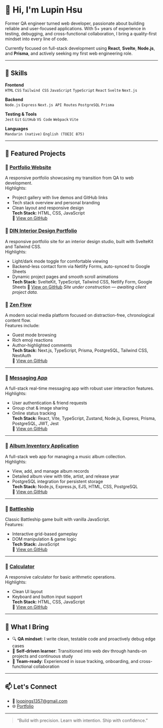 # 👋 Hi, I'm Lupin Hsu

Former QA engineer turned web developer, passionate about building reliable and user-focused applications. With 5+ years of experience in testing, debugging, and cross-functional collaboration, I bring a quality-first mindset into every line of code.

Currently focused on full-stack development using **React**, **Svelte**, **Node.js**, and **Prisma**, and actively seeking my first web engineering role.

---

## 🧠 Skills

**Frontend**  
`HTML` `CSS` `Tailwind CSS` `JavaScript` `TypeScript` `React` `Svelte` `Next.js`

**Backend**  
`Node.js` `Express` `Next.js API Routes` `PostgreSQL` `Prisma`

**Testing & Tools**  
`Jest` `Git` `GitHub` `VS Code` `Webpack` `Vite`

**Languages**  
`Mandarin (native)` `English (TOEIC 875)`

---

## 📁 Featured Projects

### 🎨 [Portfolio Website](https://saaam485.github.io/portfolio/)  
A responsive portfolio showcasing my transition from QA to web development.  
Highlights:  
- Project gallery with live demos and GitHub links  
- Tech stack overview and personal branding  
- Clean layout and responsive design  
**Tech Stack:** HTML, CSS, JavaScript  
🔗 [View on GitHub](https://github.com/SAAAM485/portfolio)

### 🏡 [DIN Interior Design Portfolio](https://din-interior-design.netlify.app)  
A responsive portfolio site for an interior design studio, built with SvelteKit and Tailwind CSS.  
Highlights:  
- Light/dark mode toggle for comfortable viewing  
- Backend-less contact form via Netlify Forms, auto-synced to Google Sheets  
- Dynamic project pages and smooth scroll animations  
**Tech Stack:** SvelteKit, TypeScript, Tailwind CSS, Netlify Form, Google Sheets
🔗 [View on GitHub](https://github.com/SAAAM485/Interior-Design-Web)
*Site under construction — awaiting client project data.*

### 🧘 [Zen Flow](https://zen-flow0.vercel.app/) 
A modern social media platform focused on distraction-free, chronological content flow.  
Features include:
- Guest mode browsing
- Rich emoji reactions
- Author-highlighted comments  
**Tech Stack:** Next.js, TypeScript, Prisma, PostgreSQL, Tailwind CSS, NextAuth  
🔗 [View on GitHub](https://github.com/SAAAM485/zen-flow)

---

### 💬 [Messaging App](https://messagingapp0730.netlify.app/login)  
A full-stack real-time messaging app with robust user interaction features.  
Highlights:
- User authentication & friend requests
- Group chat & image sharing
- Online status tracking  
**Tech Stack:** React, Vite, TypeScript, Zustand, Node.js, Express, Prisma, PostgreSQL, JWT, Jest  
🔗 [View on GitHub](https://github.com/SAAAM485/Messaging-App)

---

### 🎵 [Album Inventory Application](https://album-inventory-application.onrender.com/)  
A full-stack web app for managing a music album collection.  
Highlights:  
- View, add, and manage album records  
- Detailed album view with title, artist, and release year  
- PostgreSQL integration for persistent storage  
**Tech Stack:** Node.js, Express.js, EJS, HTML, CSS, PostgreSQL  
🔗 [View on GitHub](https://github.com/SAAAM485/Album-Inventory-Application)

---

### 🚢 [Battleship](https://saaam485.github.io/Battleship/)
Classic Battleship game built with vanilla JavaScript.  
Features:
- Interactive grid-based gameplay
- DOM manipulation & game logic  
**Tech Stack:** JavaScript  
🔗 [View on GitHub](https://github.com/SAAAM485/Battleship)

---

### 🧮 [Calculator](https://saaam485.github.io/Calculator/) 
A responsive calculator for basic arithmetic operations.  
Highlights:
- Clean UI layout
- Keyboard and button input support  
**Tech Stack:** HTML, CSS, JavaScript  
🔗 [View on GitHub](https://github.com/SAAAM485/Calculator)

---

## 🧠 What I Bring

- 🔍 **QA mindset**: I write clean, testable code and proactively debug edge cases
- 🧭 **Self-driven learner**: Transitioned into web dev through hands-on projects and continuous study
- 🤝 **Team-ready**: Experienced in issue tracking, onboarding, and cross-functional collaboration

---

## 📫 Let's Connect

- 📧 loopings1357@gmail.com  
- 🌐 [Portfolio](https://saaam485.github.io/portfolio/)  

---

> “Build with precision. Learn with intention. Ship with confidence.”

<!---
SAAAM485/SAAAM485 is a ✨ special ✨ repository because its `README.md` (this file) appears on your GitHub profile.
You can click the Preview link to take a look at your changes.
--->
